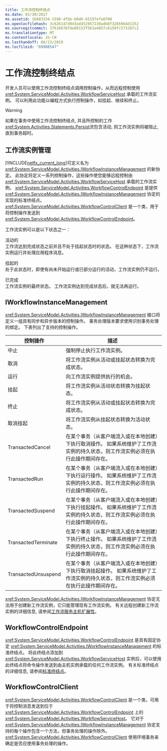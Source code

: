 ```yaml
---
title: 工作流控制终结点
ms.date: 03/30/2017
ms.assetid: 1b883334-1590-4fbb-b0d6-65197efe0700
ms.openlocfilehash: 3c826147d9d3ad452957230adb8f32659b4d1352
ms.sourcegitcommit: 37616676fde89153f563a485fc6159fc57326fc2
ms.translationtype: MT
ms.contentlocale: zh-CN
ms.lasthandoff: 08/23/2019
ms.locfileid: "69988547"
---
```

# <a name="workflow-control-endpoint"></a>工作流控制终结点
开发人员可以使用工作流控制终结点调用控制操作，从而远程控制使用 <xref:System.ServiceModel.Activities.WorkflowServiceHost> 承载的工作流实例。 可以利用此功能以编程方式执行控制操作，如挂起、继续和终止。  
  
> [!WARNING]
> 如果在事务中使用工作流控制终结点, 并且所控制的工作<xref:System.Activities.Statements.Persist>流包含活动, 则工作流实例将被阻止, 直到事务超时。  
  
## <a name="workflow-instance-management"></a>工作流实例管理  
 [!INCLUDE[netfx_current_long](../../../../includes/netfx-current-long-md.md)]可定义名为 <xref:System.ServiceModel.Activities.IWorkflowInstanceManagement> 的新协定。 此协定将定义一系列控制操作，这些操作使您能够远程控制由 <xref:System.ServiceModel.Activities.WorkflowServiceHost> 承载的工作流实例。 <xref:System.ServiceModel.Activities.WorkflowControlEndpoint> 是提供 <xref:System.ServiceModel.Activities.IWorkflowInstanceManagement> 协定的实现的标准终结点。 <xref:System.ServiceModel.Activities.WorkflowControlClient> 是一个类，用于将控制操作发送到 <xref:System.ServiceModel.Activities.WorkflowControlEndpoint>。  
  
 工作流实例可以是以下状态之一：  
  
 活动的  
 工作流达到完成状态之前并且不处于挂起状态时的状态。 在这种状态下，工作流实例运行并处理应用程序消息。  
  
 挂起的  
 处于此状态时，即使有尚未开始运行或已部分运行的活动，工作流实例仍不运行。  
  
 已完成  
 工作流实例的最终状态。 工作流实例达到完成状态后，就无法再运行。  
  
## <a name="iworkflowinstancemanagement"></a>IWorkflowInstanceManagement  
 <xref:System.ServiceModel.Activities.IWorkflowInstanceManagement> 接口将定义一组具有同步和异步版本的控制操作。 事务处理版本要求使用识别事务处理的绑定。 下表列出了支持的控制操作。  
  
|控制操作|描述|  
|-----------------------|-----------------|  
|中止|强制停止执行工作流实例。|  
|取消|将工作流实例从活动或挂起状态转换为完成状态。|  
|运行|向工作流实例提供执行的机会。|  
|挂起|将工作流实例从活动状态转换为挂起状态。|  
|终止|将工作流实例从活动或挂起状态转换为完成状态。|  
|取消挂起|将工作流实例从挂起状态转换为活动状态。|  
|TransactedCancel|在某个事务（从客户端流入或在本地创建）下执行取消操作。 如果系统维护了工作流实例的持久状态，则工作流实例必须在执行此操作期间存在。|  
|TransactedRun|在某个事务（从客户端流入或在本地创建）下执行运行操作。 如果系统维护了工作流实例的持久状态，则工作流实例必须在执行此操作期间存在。|  
|TransactedSuspend|在某个事务（从客户端流入或在本地创建）下执行挂起操作。 如果系统维护了工作流实例的持久状态，则工作流实例必须在执行此操作期间存在。|  
|TransactedTerminate|在某个事务（从客户端流入或在本地创建）下执行终止操作。 如果系统维护了工作流实例的持久状态，则工作流实例必须在执行此操作期间存在。|  
|TransactedUnsuspend|在某个事务（从客户端流入或在本地创建）下执行取消挂起操作。 如果系统维护了工作流实例的持久状态，则工作流实例必须在执行此操作期间存在。|  
  
 <xref:System.ServiceModel.Activities.IWorkflowInstanceManagement> 协定无法用于创建新工作流实例，它只能管理现有工作流实例。 有关远程创建新工作流实例的详细信息, 请参阅[工作流服务主机扩展性](../../../../docs/framework/wcf/feature-details/workflow-service-host-extensibility.md)。  
  
## <a name="workflowcontrolendpoint"></a>WorkflowControlEndpoint  
 <xref:System.ServiceModel.Activities.WorkflowControlEndpoint> 是具有固定协定 <xref:System.ServiceModel.Activities.IWorkflowInstanceManagement> 的标准终结点。 将此终结点添加到 <xref:System.ServiceModel.Activities.WorkflowServiceHost> 实例后，可以使用此终结点将命令操作发送到由主机实例承载的任何工作流实例。 有关标准终结点的详细信息, 请参阅[标准终结点](../../../../docs/framework/wcf/feature-details/standard-endpoints.md)。  
  
## <a name="workflowcontrolclient"></a>WorkflowControlClient  
 <xref:System.ServiceModel.Activities.WorkflowControlClient> 是一个类，可用于将控制消息发送到位于 <xref:System.ServiceModel.Activities.WorkflowControlEndpoint> 上的 <xref:System.ServiceModel.Activities.WorkflowServiceHost>。 它对于 <xref:System.ServiceModel.Activities.IWorkflowInstanceManagement> 协定支持的每个操作包含一个方法，但事务处理的操作除外。 <xref:System.ServiceModel.Activities.WorkflowControlClient> 使用环境事务来确定是否应使用事务处理的操作。
